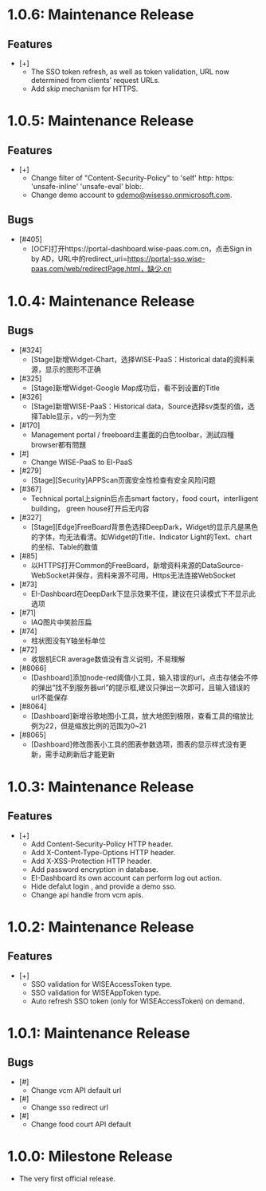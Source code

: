 # 1.0.6: Maintenance Release
## Features
 * [+]
   * The SSO token refresh, as well as token validation, URL now determined from clients' request URLs.
   * Add skip mechanism for HTTPS.

# 1.0.5: Maintenance Release
## Features
 * [+]
   * Change filter of "Content-Security-Policy" to 'self' http: https: 'unsafe-inline' 'unsafe-eval' blob:.
   * Change demo account to gdemo@wisesso.onmicrosoft.com.
## Bugs
 * [#405]
    * [OCF]打开https://portal-dashboard.wise-paas.com.cn，点击Sign in by AD，URL中的redirect_uri=https://portal-sso.wise-paas.com/web/redirectPage.html，缺少.cn

# 1.0.4: Maintenance Release
## Bugs
 * [#324]
    * [Stage]新增Widget-Chart，选择WISE-PaaS：Historical data的资料来源，显示的图形不正确
 * [#325]
    * [Stage]新增Widget-Google Map成功后，看不到设置的Title
 * [#326]
    * [Stage]新增WISE-PaaS：Historical data，Source选择sv类型的值，选择Table显示，v的一列为空
 * [#170]
    * Management portal / freeboard主畫面的白色toolbar，測試四種browser都有問題
 * [#]
    * Change WISE-PaaS to EI-PaaS
 * [#279]
    * [Stage][Security]APPScan页面安全性检查有安全风险问题
 * [#367]
    * Technical portal上signin后点击smart factory，food court，interlligent building， green house打开后无内容
 * [#327]
    * [Stage][Edge]FreeBoard背景色选择DeepDark，Widget的显示凡是黑色的字体，均无法看清。如Widget的Title、Indicator Light的Text、chart的坐标、Table的数值
 * [#85]
    * 以HTTPS打开Common的FreeBoard，新增资料来源的DataSource-WebSocket并保存，资料来源不可用，Https无法连接WebSocket
 * [#73]
    * EI-Dashboard在DeepDark下显示效果不佳，建议在只读模式下不显示此选项
 * [#71]
    * IAQ图片中笑脸压扁
 * [#74]
    * 柱状图没有Y轴坐标单位
 * [#72]
    * 收银机ECR average数值没有含义说明，不易理解
 * [#8066]
    * [Dashboard]添加node-red阈值小工具，输入错误的url，点击存储会不停的弹出“找不到服务器url”的提示框,建议只弹出一次即可，且输入错误的url不能保存
 * [#8064]
    * [Dashboard]新增谷歌地图小工具，放大地图到极限，查看工具的缩放比例为22，但是缩放比例的范围为0~21
 * [#8065]
    * [Dashboard]修改图表小工具的图表参数选项，图表的显示样式没有更新，需手动刷新后才能更新

# 1.0.3: Maintenance Release
## Features
 * [+]
   * Add Content-Security-Policy HTTP header.
   * Add X-Content-Type-Options HTTP header.
   * Add X-XSS-Protection HTTP header.
   * Add password encryption in database.
   * EI-Dashboard its own account can perform log out action.
   * Hide defalut login , and provide a demo sso.
   * Change api handle from vcm apis.

# 1.0.2: Maintenance Release
## Features
 * [+]
    * SSO validation for WISEAccessToken type.
    * SSO validation for WISEAppToken type.
    * Auto refresh SSO token (only for WISEAccessToken) on demand.

# 1.0.1: Maintenance Release
## Bugs
 * [#]
    * Change vcm API default url
 * [#]
    * Change sso redirect url
 * [#]
    * Change food court API default

# 1.0.0: Milestone Release
 * The very first official release.

